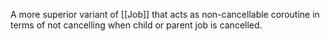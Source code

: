A more superior variant of [[Job]] that acts as non-cancellable coroutine in terms of not cancelling when child or parent job is cancelled.